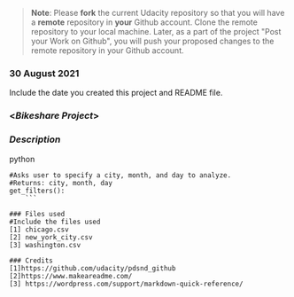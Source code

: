 >**Note**: Please **fork** the current Udacity repository so that you will have a **remote** repository in **your** Github account. Clone the remote repository to your local machine. Later, as a part of the project "Post your Work on Github", you will push your proposed changes to the remote repository in your Github account.

### 30 August 2021
Include the date you created this project and README file.

### <*Bikeshare Project*>

### *Description*
python
```
#Asks user to specify a city, month, and day to analyze.
#Returns: city, month, day
get_filters():
    ```

### Files used
#Include the files used
[1] chicago.csv
[2] new_york_city.csv
[3] washington.csv

### Credits
[1]https://github.com/udacity/pdsnd_github
[2]https://www.makeareadme.com/
[3] https://wordpress.com/support/markdown-quick-reference/
